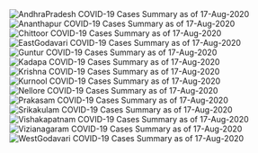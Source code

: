 
<img src="https://deepuhub.github.io/COVID-19/GraphsGenerated/17-Aug-2020/AndhraPradesh_17-Aug-2020.jpg" alt="AndhraPradesh COVID-19 Cases Summary as of 17-Aug-2020">
 <br>										  
<img src="https://deepuhub.github.io/COVID-19/GraphsGenerated/17-Aug-2020/Ananthapur_17-Aug-2020.jpg" alt="Ananthapur COVID-19 Cases Summary as of 17-Aug-2020">
 <br>										  
<img src="https://deepuhub.github.io/COVID-19/GraphsGenerated/17-Aug-2020/Chittoor_17-Aug-2020.jpg" alt="Chittoor COVID-19 Cases Summary as of 17-Aug-2020">
 <br>										  
<img src="https://deepuhub.github.io/COVID-19/GraphsGenerated/17-Aug-2020/EastGodavari_17-Aug-2020.jpg" alt="EastGodavari COVID-19 Cases Summary as of 17-Aug-2020">
 <br>										  
<img src="https://deepuhub.github.io/COVID-19/GraphsGenerated/17-Aug-2020/Guntur_17-Aug-2020.jpg" alt="Guntur COVID-19 Cases Summary as of 17-Aug-2020">
 <br>										  
<img src="https://deepuhub.github.io/COVID-19/GraphsGenerated/17-Aug-2020/Kadapa_17-Aug-2020.jpg" alt="Kadapa COVID-19 Cases Summary as of 17-Aug-2020">
 <br>										  
<img src="https://deepuhub.github.io/COVID-19/GraphsGenerated/17-Aug-2020/Krishna_17-Aug-2020.jpg" alt="Krishna COVID-19 Cases Summary as of 17-Aug-2020">
 <br>										  
<img src="https://deepuhub.github.io/COVID-19/GraphsGenerated/17-Aug-2020/Kurnool_17-Aug-2020.jpg" alt="Kurnool COVID-19 Cases Summary as of 17-Aug-2020">
 <br>										  
<img src="https://deepuhub.github.io/COVID-19/GraphsGenerated/17-Aug-2020/Nellore_17-Aug-2020.jpg" alt="Nellore COVID-19 Cases Summary as of 17-Aug-2020">
 <br>										  
<img src="https://deepuhub.github.io/COVID-19/GraphsGenerated/17-Aug-2020/Prakasam_17-Aug-2020.jpg" alt="Prakasam COVID-19 Cases Summary as of 17-Aug-2020">
 <br>										  
<img src="https://deepuhub.github.io/COVID-19/GraphsGenerated/17-Aug-2020/Srikakulam_17-Aug-2020.jpg" alt="Srikakulam COVID-19 Cases Summary as of 17-Aug-2020">
 <br>										  
<img src="https://deepuhub.github.io/COVID-19/GraphsGenerated/17-Aug-2020/Vishakapatnam_17-Aug-2020.jpg" alt="Vishakapatnam COVID-19 Cases Summary as of 17-Aug-2020">
 <br>										  
<img src="https://deepuhub.github.io/COVID-19/GraphsGenerated/17-Aug-2020/Vizianagaram_17-Aug-2020.jpg" alt="Vizianagaram COVID-19 Cases Summary as of 17-Aug-2020">
 <br>										  
<img src="https://deepuhub.github.io/COVID-19/GraphsGenerated/17-Aug-2020/WestGodavari_17-Aug-2020.jpg" alt="WestGodavari COVID-19 Cases Summary as of 17-Aug-2020">
 <br> 